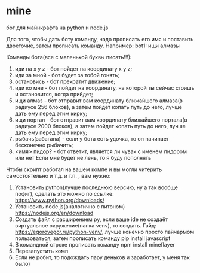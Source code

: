 # mine
бот для майнкрафта на python и node.js

Для того, чтобы дать боту команду, надо прописать его имя и поставить двоеточие, затем прописать команду.
Например: bot1: ищи алмазы

Команды бота(все с маленькой буквы писать!!!):
1. иди на x y z - бот пойдет на координату x y z;
2. иди за мной - бот будет за тобой гонять;
3. остановись - бот прекратит движение;
4. иди ко мне - бот пойдет на координату, на которой ты сейчас стоишь и остановится, когда прийдет;
5. ищи алмаз - бот отправит вам координату ближайшего алмаза(в радиусе 256 блоков), а затем пойдет копать путь до него, лучше дать ему перед этим кирку;
6. ищи портал - бот отправит вам координату ближайшего портала(в радиусе 2000 блоков), а затем пойдет копать путь до него, лучше дать ему перед этим кирку;
7. рыбачь(забагана) - если у бота есть удочка, то он начинает бесконечно рыбачить;
8. <имя> пидор? - бот ответит, является ли чувак с именем <name> пидором или нет
Если мне будет не лень, то я буду пополнять

Чтобы скрипт работал на вашем компе и вы могли читерить самостоятельно и т.д. и т.п. , вам нужно:

1. Установить python(лучше последнюю версию, ну а так вообще пофиг), сделать это можно по ссылке: https://www.python.org/downloads/
2. Установить node.js(аналогично с питоном) https://nodejs.org/en/download
3. Создать файл с расширением py, если ваше ide не создаёт виртуальное окружение(папка venv), то создать. Гайд: https://egorovegor.ru/python-venv/, лучше конечно просто пайчармом пользоваться, затем прописать команду pip install javascript
4. В командной строке прописать команду npm install mineflayer
5. Перезапустить комп
6. Если не робит, то подождать пару деньков и заработает, у меня так было)
